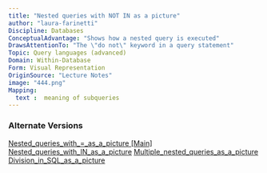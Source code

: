 ```yaml
---
title: "Nested queries with NOT IN as a picture"
author: "laura-farinetti"
Discipline: Databases
ConceptualAdvantage: "Shows how a nested query is executed"
DrawsAttentionTo: "The \"do not\" keyword in a query statement"
Topic: Query languages (advanced)
Domain: Within-Database
Form: Visual Representation
OriginSource: "Lecture Notes"
image: "444.png"
Mapping:
  text :  meaning of subqueries
---
```

### Alternate Versions
<a href="/nms/Nested_queries_with_=_as_a_picture.html">Nested_queries_with_=_as_a_picture [Main]</a>
<a href="/nms/Nested_queries_with_IN_as_a_picture.html">Nested_queries_with_IN_as_a_picture</a>
<a href="/nms/Multiple_nested_queries_as_a_picture.html">Multiple_nested_queries_as_a_picture</a>
<a href="/nms/Division_in_SQL_as_a_picture.html">Division_in_SQL_as_a_picture</a>
